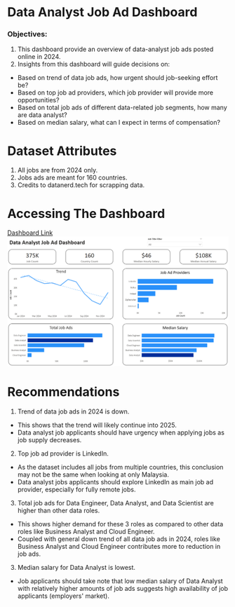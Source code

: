 # Data Analyst Job Ad Dashboard
### Objectives:
1) This dashboard provide an overview of data-analyst job ads posted online in 2024.
2) Insights from this dashboard will guide decisions on:
-   Based on trend of data job ads, how urgent should job-seeking effort be?
-   Based on top job ad providers, which job provider will provide more opportunities?
-   Based on total job ads of different data-related job segments, how many are data analyst?
-   Based on median salary, what can I expect in terms of compensation?

# Dataset Attributes
1)	All jobs are from 2024 only.
2)	Jobs ads are meant for 160 countries.
3)  Credits to datanerd.tech for scrapping data.

# Accessing The Dashboard
[Dashboard Link](https://app.powerbi.com/view?r=eyJrIjoiMzg4YjYwZDctMzlkYi00NDQ0LWI4NjgtM2Q2MWE0YWJjMGZhIiwidCI6IjkyN2YxMzk0LTI4NmQtNDdhNi05NDljLTQ4MGYxMDYwZGI5OSIsImMiOjEwfQ%3D%3D&pageName=8f4a0822d2c4e7ddd0c3)
![Dashboard](/image/Dashboard.png)

# Recommendations
1)  Trend of data job ads in 2024 is down.
-   This shows that the trend will likely continue into 2025.
-   Data analyst job applicants should have urgency when applying jobs as job supply decreases.

2)  Top job ad provider is LinkedIn.
-   As the dataset includes all jobs from multiple countries, this conclusion may not be the same when looking at only Malaysia.
-   Data analyst jobs applicants should explore LinkedIn as main job ad provider, especially for fully remote jobs.

3)  Total job ads for Data Engineer, Data Analyst, and Data Scientist are higher than other data roles.
-   This shows higher demand for these 3 roles as compared to other data roles like Business Analyst and Cloud Engineer.
-   Coupled with general down trend of all data job ads in 2024, roles like Business Analyst and Cloud Engineer contributes more to reduction in job ads.

3)  Median salary for Data Analyst is lowest.
-   Job applicants should take note that low median salary of Data Analyst with relatively higher amounts of job ads suggests high availability of job applicants (employers' market).